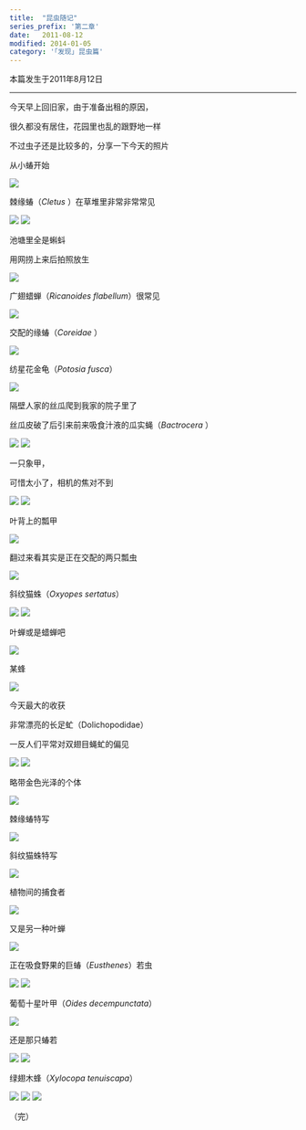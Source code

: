 ```yaml
---
title:  "昆虫随记"
series_prefix: '第二章'
date:   2011-08-12
modified: 2014-01-05
category: '｢发现｣ 昆虫篇'
---
```

本篇发生于2011年8月12日

---

今天早上回旧家，由于准备出租的原因，

很久都没有居住，花园里也乱的跟野地一样

不过虫子还是比较多的，分享一下今天的照片

从小蝽开始

<img class='disc' src='https://lykoseremos.github.io/gmalb-01/disk3/1.jpg'>

棘缘蝽（<i>Cletus </i>）在草堆里非常非常常见

<img class='disc' src='https://lykoseremos.github.io/gmalb-01/disk3/2.jpg'>

<img class='disc' src='https://lykoseremos.github.io/gmalb-01/disk3/3.jpg'>

池塘里全是蝌蚪

用网捞上来后拍照放生

<img class='disc' src='https://lykoseremos.github.io/gmalb-01/disk3/4.jpg'>

广翅蜡蝉（<i>Ricanoides flabellum</i>）很常见

<img class='disc' src='https://lykoseremos.github.io/gmalb-01/disk3/5.jpg'>

交配的缘蝽（<i>Coreidae </i>）

<img class='disc' src='https://lykoseremos.github.io/gmalb-01/disk3/6.jpg'>

纺星花金龟（<i>Potosia fusca</i>）

<img class='disc' src='https://lykoseremos.github.io/gmalb-01/disk3/7.jpg'>

隔壁人家的丝瓜爬到我家的院子里了

丝瓜皮破了后引来前来吸食汁液的瓜实蝇（<i>Bactrocera </i>）

<img class='disc' src='https://lykoseremos.github.io/gmalb-01/disk3/8.jpg'>

<img class='disc' src='https://lykoseremos.github.io/gmalb-01/disk3/9.jpg'>

一只象甲，

可惜太小了，相机的焦对不到

<img class='disc' src='https://lykoseremos.github.io/gmalb-01/disk3/10.jpg'>

<img class='disc' src='https://lykoseremos.github.io/gmalb-01/disk3/11.jpg'>

叶背上的瓢甲

<img class='disc' src='https://lykoseremos.github.io/gmalb-01/disk3/12.jpg'>

翻过来看其实是正在交配的两只瓢虫

<img class='disc' src='https://lykoseremos.github.io/gmalb-01/disk3/13.jpg'>

斜纹猫蛛（<i>Oxyopes sertatus</i>）

<img class='disc' src='https://lykoseremos.github.io/gmalb-01/disk3/14.jpg'>

<img class='disc' src='https://lykoseremos.github.io/gmalb-01/disk3/15.jpg'>

叶蝉或是蜡蝉吧

<img class='disc' src='https://lykoseremos.github.io/gmalb-01/disk3/16.jpg'>

某蜂

<img class='disc' src='https://lykoseremos.github.io/gmalb-01/disk3/17.jpg'>

今天最大的收获

非常漂亮的长足虻（Dolichopodidae）

一反人们平常对双翅目蝇虻的偏见

<img class='disc' src='https://lykoseremos.github.io/gmalb-01/disk3/18.jpg'>

<img class='disc' src='https://lykoseremos.github.io/gmalb-01/disk3/19.jpg'>

略带金色光泽的个体

<img class='disc' src='https://lykoseremos.github.io/gmalb-01/disk3/20.jpg'>

棘缘蝽特写

<img class='disc' src='https://lykoseremos.github.io/gmalb-01/disk3/21.jpg'>

斜纹猫蛛特写

<img class='disc' src='https://lykoseremos.github.io/gmalb-01/disk3/22.jpg'>

植物间的捕食者

<img class='disc' src='https://lykoseremos.github.io/gmalb-01/disk3/23.jpg'>

又是另一种叶蝉

<img class='disc' src='https://lykoseremos.github.io/gmalb-01/disk3/24.jpg'>

正在吸食野果的巨蝽（<i>Eusthenes</i>）若虫

<img class='disc' src='https://lykoseremos.github.io/gmalb-01/disk3/25.jpg'>

<img class='disc' src='https://lykoseremos.github.io/gmalb-01/disk3/26.jpg'>

葡萄十星叶甲（<i>Oides decempunctata</i>）

<img class='disc' src='https://lykoseremos.github.io/gmalb-01/disk3/27.jpg'>

还是那只蝽若

<img class='disc' src='https://lykoseremos.github.io/gmalb-01/disk3/28.jpg'>

<img class='disc' src='https://lykoseremos.github.io/gmalb-01/disk3/29.jpg'>

绿翅木蜂（<i>Xylocopa tenuiscapa</i>）

<img class='disc' src='https://lykoseremos.github.io/gmalb-01/disk3/30.jpg'>

<img class='disc' src='https://lykoseremos.github.io/gmalb-01/disk3/31.jpg'>

<img class='disc' src='https://lykoseremos.github.io/gmalb-01/disk3/32.jpg'>

（完）
